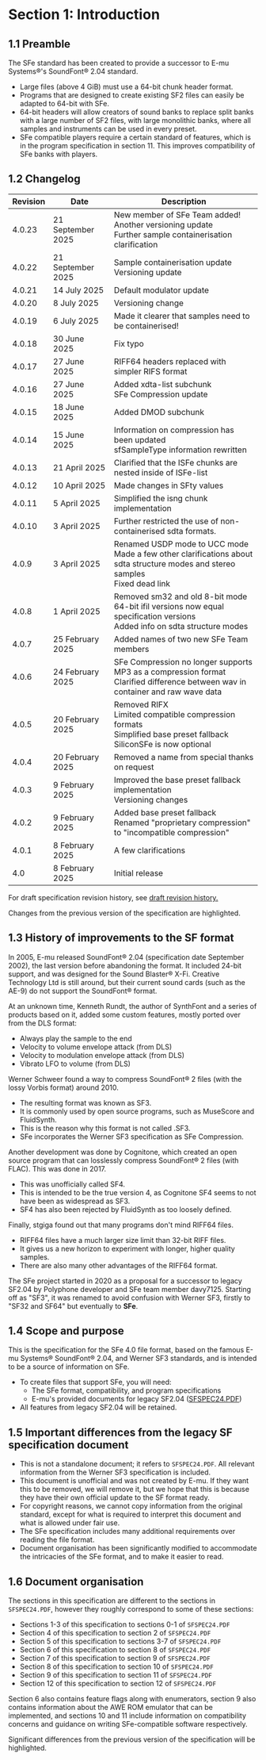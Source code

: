 # Section 1: Introduction

## 1.1 Preamble

The SFe standard has been created to provide a successor to E-mu Systems®'s SoundFont® 2.04 standard.

- Large files (above 4 GiB) must use a 64-bit chunk header format.
- Programs that are designed to create existing SF2 files can easily be adapted to 64-bit with SFe.
- 64-bit headers will allow creators of sound banks to replace split banks with a large number of SF2 files, with large monolithic banks, where all samples and instruments can be used in every preset.
- SFe compatible players require a certain standard of features, which is in the program specification in section 11. This improves compatibility of SFe banks with players.

## 1.2 Changelog

| Revision | Date              | Description                                                                                                                           |
|----------|-------------------|---------------------------------------------------------------------------------------------------------------------------------------|
| 4.0.23   | 21 September 2025 | New member of SFe Team added! <br> Another versioning update <br> Further sample containerisation clarification                       | 
| 4.0.22   | 21 September 2025 | Sample containerisation update <br> Versioning update                                                                                 |
| 4.0.21   | 14 July 2025      | Default modulator update                                                                                                              |
| 4.0.20   | 8 July 2025       | Versioning change                                                                                                                     |
| 4.0.19   | 6 July 2025       | Made it clearer that samples need to be containerised!                                                                                |
| 4.0.18   | 30 June 2025      | Fix typo                                                                                                                              |
| 4.0.17   | 27 June 2025      | RIFF64 headers replaced with simpler RIFS format                                                                                      | 
| 4.0.16   | 27 June 2025      | Added xdta-list subchunk <br> SFe Compression update                                                                                  |
| 4.0.15   | 18 June 2025      | Added DMOD subchunk                                                                                                                   |
| 4.0.14   | 15 June 2025      | Information on compression has been updated <br> sfSampleType information rewritten                                                   |
| 4.0.13   | 21 April 2025     | Clarified that the ISFe chunks are nested inside of ISFe-list                                                                         |
| 4.0.12   | 10 April 2025     | Made changes in SFty values                                                                                                           |
| 4.0.11   | 5 April 2025      | Simplified the isng chunk implementation                                                                                              |
| 4.0.10   | 3 April 2025      | Further restricted the use of non-containerised sdta formats.                                                                         |
| 4.0.9    | 3 April 2025      | Renamed USDP mode to UCC mode <br> Made a few other clarifications about sdta structure modes and stereo samples <br> Fixed dead link |
| 4.0.8    | 1 April 2025      | Removed sm32 and old 8-bit mode <br> 64-bit ifil versions now equal specification versions <br> Added info on sdta structure modes    |
| 4.0.7    | 25 February 2025  | Added names of two new SFe Team members                                                                                               |
| 4.0.6    | 24 February 2025  | SFe Compression no longer supports MP3 as a compression format <br> Clarified difference between wav in container and raw wave data   |
| 4.0.5    | 20 February 2025  | Removed RIFX <br> Limited compatible compression formats <br> Simplified base preset fallback <br> SiliconSFe is now optional         |
| 4.0.4    | 20 February 2025  | Removed a name from special thanks on request                                                                                         |
| 4.0.3    | 9 February 2025   | Improved the base preset fallback implementation <br> Versioning changes                                                              |
| 4.0.2    | 9 February 2025   | Added base preset fallback <br> Renamed "proprietary compression" to "incompatible compression"                                       |
| 4.0.1    | 8 February 2025   | A few clarifications                                                                                                                  |
| 4.0      | 8 February 2025   | Initial release                                                                                                                       |

For draft specification revision history, see [draft revision history.](../draft-revision-history.md)

Changes from the previous version of the specification are highlighted.

## 1.3 History of improvements to the SF format

In 2005, E-mu released SoundFont® 2.04 (specification date September 2002), the last version before abandoning the format. It included 24-bit support, and was designed for the Sound Blaster® X-Fi. Creative Technology Ltd is still around, but their current sound cards (such as the AE-9) do not support the SoundFont® format.

At an unknown time, Kenneth Rundt, the author of SynthFont and a series of products based on it, added some custom features, mostly ported over from the DLS format:

- Always play the sample to the end
- Velocity to volume envelope attack (from DLS)
- Velocity to modulation envelope attack (from DLS)
- Vibrato LFO to volume (from DLS)

Werner Schweer found a way to compress SoundFont® 2 files (with the lossy Vorbis format) around 2010.

- The resulting format was known as SF3.
- It is commonly used by open source programs, such as MuseScore and FluidSynth.
- This is the reason why this format is not called .SF3.
- SFe incorporates the Werner SF3 specification as SFe Compression.

Another development was done by Cognitone, which created an open source program that can losslessly compress SoundFont® 2 files (with FLAC). This was done in 2017.

- This was unofficially called SF4.
- This is intended to be the true version 4, as Cognitone SF4 seems to not have been as widespread as SF3.
- SF4 has also been rejected by FluidSynth as too loosely defined.

Finally, stgiga found out that many programs don't mind RIFF64 files.

- RIFF64 files have a much larger size limit than 32-bit RIFF files.
- It gives us a new horizon to experiment with longer, higher quality samples.
- There are also many other advantages of the RIFF64 format.

The SFe project started in 2020 as a proposal for a successor to legacy SF2.04 by Polyphone developer and SFe team member davy7125. Starting off as "SF3", it was renamed to avoid confusion with Werner SF3, firstly to "SF32 and SF64" but eventually to **SFe**.

## 1.4 Scope and purpose

This is the specification for the SFe 4.0 file format, based on the famous E-mu Systems® SoundFont® 2.04, and Werner SF3 standards, and is intended to be a source of information on SFe.

- To create files that support SFe, you will need:
    - The SFe format, compatibility, and program specifications
    - E-mu's provided documents for legacy SF2.04 ([SFSPEC24.PDF](https://raw.githubusercontent.com/davy7125/soundfont-standard-v3/117539e5dc2d35d7a6273ba7bc319e7d1e1c9a67/sfspec24.pdf))
- All features from legacy SF2.04 will be retained.

## 1.5 Important differences from the legacy SF specification document

- This is not a standalone document; it refers to `SFSPEC24.PDF`. All relevant information from the Werner SF3 specification is included.
- This document is unofficial and was not created by E-mu. If they want this to be removed, we will remove it, but we hope that this is because they have their own official update to the SF format ready.
- For copyright reasons, we cannot copy information from the original standard, except for what is required to interpret this document and what is allowed under fair use.
- The SFe specification includes many additional requirements over reading the file format.
- Document organisation has been significantly modified to accommodate the intricacies of the SFe format, and to make it easier to read.

## 1.6 Document organisation

The sections in this specification are different to the sections in `SFSPEC24.PDF`, however they roughly correspond to some of these sections:

- Sections 1-3 of this specification to sections 0-1 of `SFSPEC24.PDF`
- Section 4 of this specification to section 2 of `SFSPEC24.PDF`
- Section 5 of this specification to sections 3-7 of `SFSPEC24.PDF`
- Section 6 of this specification to section 8 of `SFSPEC24.PDF`
- Section 7 of this specification to section 9 of `SFSPEC24.PDF`
- Section 8 of this specification to section 10 of `SFSPEC24.PDF`
- Section 9 of this specification to section 11 of `SFSPEC24.PDF`
- Section 12 of this specification to section 12 of `SFSPEC24.PDF`

Section 6 also contains feature flags along with enumerators, section 9 also contains information about the AWE ROM emulator that can be implemented, and sections 10 and 11 include information on compatibility concerns and guidance on writing SFe-compatible software respectively.

Significant differences from the previous version of the specification will be highlighted.